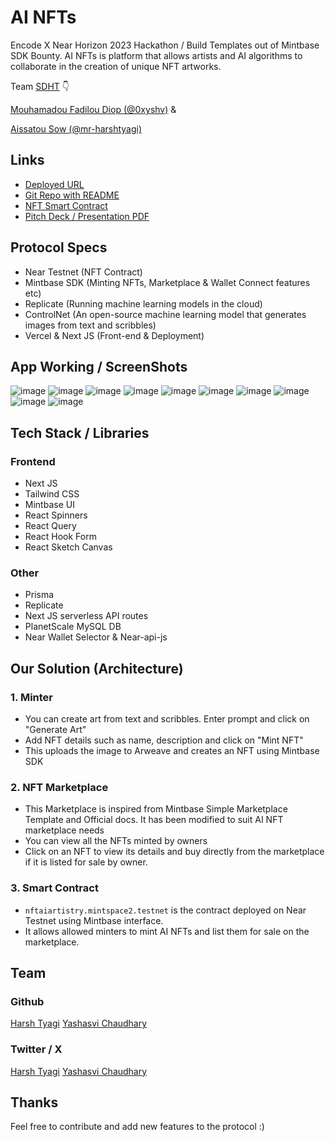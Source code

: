 # AI NFTs

Encode X Near Horizon 2023 Hackathon / Build Templates out of Mintbase SDK Bounty.
AI NFTs is platform that allows artists and AI algorithms to collaborate in the creation of unique NFT artworks. 

Team [SDHT](https://www.linkedin.com/in/mouhamadou-fadilou-diop-76899a161/) 👇

[Mouhamadou Fadilou Diop (@0xyshv)](https://github.com/beuguefallou) &

[Aissatou Sow (@mr-harshtyagi)](https://github.com/mr-harshtyagi)

## Links

- [Deployed URL](https://ai-nfts-sooty.vercel.app/)
- [Git Repo with README](https://github.com/beuguefallou/ai-nfts-mintbase)
- [NFT Smart Contract](https://testnet.mintbase.xyz/contract/nftaiartistry.mintspace2.testnet)
- [Pitch Deck / Presentation PDF](https://docs.google.com/presentation/d/1wj2w7wOYvNFw1DN4wG_sWJ-JAB5GllnJZhiHwG-hlWM)

## Protocol Specs

- Near Testnet (NFT Contract)
- Mintbase SDK (Minting NFTs, Marketplace & Wallet Connect features etc)
- Replicate (Running machine learning models in the cloud)
- ControlNet (An open-source machine learning model that generates images from text and scribbles)
- Vercel & Next JS (Front-end & Deployment)

## App Working / ScreenShots

![image](/public/screenshots/1.png)
![image](/public/screenshots/2.png)
![image](/public/screenshots/3.png)
![image](/public/screenshots/4.png)
![image](/public/screenshots/5.png)
![image](/public/screenshots/6.png)
![image](/public/screenshots/7.png)
![image](/public/screenshots/8.png)
![image](/public/screenshots/9.png)
![image](/public/screenshots/10.png)

## Tech Stack / Libraries

### Frontend

- Next JS
- Tailwind CSS
- Mintbase UI
- React Spinners
- React Query
- React Hook Form
- React Sketch Canvas

### Other

- Prisma
- Replicate
- Next JS serverless API routes
- PlanetScale MySQL DB
- Near Wallet Selector & Near-api-js

## Our Solution (Architecture)

### 1. Minter

- You can create art from text and scribbles. Enter prompt and click on "Generate Art"
- Add NFT details such as name, description and click on "Mint NFT"
- This uploads the image to Arweave and creates an NFT using Mintbase SDK

### 2. NFT Marketplace

- This Marketplace is inspired from Mintbase Simple Marketplace Template and Official docs. It has been modified to suit AI NFT marketplace needs
- You can view all the NFTs minted by owners
- Click on an NFT to view its details and buy directly from the marketplace if it is listed for sale by owner.

### 3. Smart Contract

- `nftaiartistry.mintspace2.testnet` is the contract deployed on Near Testnet using Mintbase interface.
- It allows allowed minters to mint AI NFTs and list them for sale on the marketplace.

## Team

### Github

[Harsh Tyagi](https://github.com/mr-harshtyagi)
[Yashasvi Chaudhary](https://github.com/0xyshv)

### Twitter / X

[Harsh Tyagi](https://twitter.com/mr_harshtyagi)
[Yashasvi Chaudhary](https://twitter.com/0xyshv)

## Thanks

Feel free to contribute and add new features to the protocol :)
